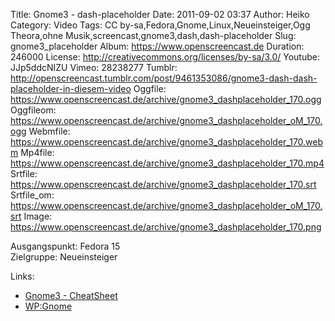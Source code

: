 Title: Gnome3 - dash-placeholder
Date: 2011-09-02 03:37
Author: Heiko
Category: Video
Tags: CC by-sa,Fedora,Gnome,Linux,Neueinsteiger,Ogg Theora,ohne Musik,screencast,gnome3,dash,dash-placeholder
Slug: gnome3_placeholder
Album: https://www.openscreencast.de
Duration: 246000
License: http://creativecommons.org/licenses/by-sa/3.0/
Youtube: JJp5ddcNIZU
Vimeo: 28238277
Tumblr: http://openscreencast.tumblr.com/post/9461353086/gnome3-dash-dash-placeholder-in-diesem-video
Oggfile: https://www.openscreencast.de/archive/gnome3_dashplaceholder_170.ogg
Oggfileom: https://www.openscreencast.de/archive/gnome3_dashplaceholder_oM_170.ogg
Webmfile: https://www.openscreencast.de/archive/gnome3_dashplaceholder_170.webm
Mp4file: https://www.openscreencast.de/archive/gnome3_dashplaceholder_170.mp4
Srtfile: https://www.openscreencast.de/archive/gnome3_dashplaceholder_170.srt
Srtfile_om: https://www.openscreencast.de/archive/gnome3_dashplaceholder_oM_170.srt
Image: https://www.openscreencast.de/archive/gnome3_dashplaceholder_170.png

Ausgangspunkt: Fedora 15  
Zielgruppe: Neueinsteiger  

Links:

  * [Gnome3 - CheatSheet](http://live.gnome.org/GnomeShell/CheatSheet "Link zu gnome.org" )
  * [WP:Gnome](http://de.wikipedia.org/wiki/Gnome "Link zu Wikipedia Gnome" )

